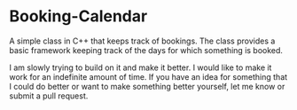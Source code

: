 # Booking-Calendar

A simple class in C++ that keeps track of bookings. The class provides a basic framework keeping track of the days for which something is booked.

I am slowly trying to build on it and make it better. I would like to make it work for an indefinite amount of time. If you have an idea for something that I could do better or want to make something better yourself, let me know or submit a pull request. 


